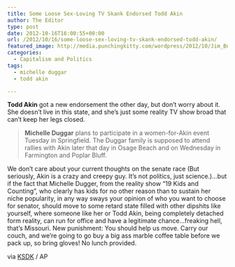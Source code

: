 ```yaml
---
title: Some Loose Sex-Loving TV Skank Endorsed Todd Akin
author: The Editor
type: post
date: 2012-10-16T16:00:55+00:00
url: /2012/10/16/some-loose-sex-loving-tv-skank-endorsed-todd-akin/
featured_image: http://media.punchingkitty.com/wordpress/2012/10/Jim_Bob_Michelle_Duggar_and_akin.jpg
categories:
  - Capitalism and Politics
tags:
  - michelle duggar
  - todd akin

---
```

**Todd Akin** got a new endorsement the other day, but don&#8217;t worry about it. She doesn&#8217;t live in this state, and she&#8217;s just some reality TV show broad that can&#8217;t keep her legs closed.

> **Michelle Duggar** plans to participate in a women-for-Akin event Tuesday in Springfield. The Duggar family is supposed to attend rallies with Akin later that day in Osage Beach and on Wednesday in Farmington and Poplar Bluff.

We don&#8217;t care about your current thoughts on the senate race (But seriously, Akin is a crazy and creepy guy. It&#8217;s not politics, just science.)&#8230;but if the fact that Michelle Dugger, from the reality show &#8220;19 Kids and Counting&#8221;, who clearly has kids for no other reason than to sustain her niche popularity, in any way sways your opinion of who you want to choose for senator, should move to some retard state filled with other dipshits like yourself, where someone like her or Todd Akin, being completely detached form reality, can run for office and have a legitimate chance&#8230;freaking hell, that&#8217;s Missouri. New punishment: You should help us move. Carry our couch, and we&#8217;re going to go buy a big ass marble coffee table before we pack up, so bring gloves! No lunch provided.

via <a href="http://www.ksdk.com/news/article/343032/3/Todd-Akin-gets-Duggar-family-endorsement" target="_blank">KSDK</a> / AP